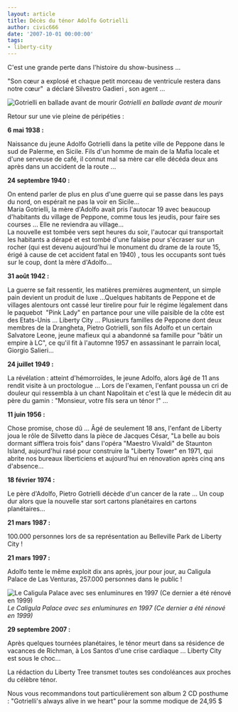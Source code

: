 ```yaml
---
layout: article
title: Décès du ténor Adolfo Gotrielli
author: civic666
date: '2007-10-01 00:00:00'
tags:
- liberty-city
---
```


C'est une grande perte dans l'histoire du show-business ...

"Son cœur a explosé et chaque petit morceau de ventricule restera dans notre cœur"&nbsp; a déclaré Silvestro Gadieri , son agent ...

![Gotrielli en ballade avant de mourir](/content/images/2005/01/got1.jpg)
_Gotrielli en ballade avant de mourir_

Retour sur une vie pleine de péripéties :

**6 mai 1938 :**

Naissance du jeune Adolfo Gotrielli dans la petite ville de Peppone dans le sud de Palerme, en Sicile. Fils d'un homme de main de la Mafia locale et d'une serveuse de café, il connut mal sa mère car elle décéda deux ans après dans un accident de la route ...

**24 septembre 1940 :**

On entend parler de plus en plus d'une guerre qui se passe dans les pays du nord, on espérait ne pas la voir en Sicile...  
Maria Gotrielli, la mère d'Adolfo avait pris l'autocar 19 avec beaucoup d'habitants du village de Peppone, comme tous les jeudis, pour faire ses courses ... Elle ne reviendra au village...  
La nouvelle est tombée vers sept heures du soir, l'autocar qui transportait les habitants a dérapé et est tombé d'une falaise pour s'écraser sur un rocher (qui est devenu aujourd'hui le monument du drame de la route 15, érigé à cause de cet accident fatal en 1940) , tous les occupants sont tués sur le coup, dont la mère d'Adolfo...

**31 août 1942 :**

La guerre se fait ressentir, les matières premières augmentent, un simple pain devient un produit de luxe ...Quelques habitants de Peppone et de villages alentours ont cassé leur tirelire pour fuir le régime légalement dans le paquebot&nbsp; "Pink Lady" en partance pour une ville paisible de la côte est des Etats-Unis ... Liberty City ... Plusieurs familles de Peppone dont deux membres de la Drangheta, Pietro Gotrielli, son fils Adolfo et un certain Salvatore Leone, jeune mafieux qui a abandonné sa famille pour "bâtir un empire à LC", ce qu'il fit à l'automne 1957 en assassinant le parrain local, Giorgio Salieri...

**24 juillet 1949 :**

La révélation : atteint d'hémorroïdes, le jeune Adolfo, alors âgé de 11 ans rendit visite à un proctologue ... Lors de l'examen, l'enfant poussa un cri de douleur qui ressembla à un chant Napolitain et c'est là que le médecin dit au père du gamin : "Monsieur, votre fils sera un ténor !" ...

**11 juin 1956 :**

Chose promise, chose dû ... Âgé de seulement 18 ans, l'enfant de Liberty joua le rôle de Silvetto dans la pièce de Jacques César, "La belle au bois dormant sifflera trois fois" dans l'opéra "Maestro Vivaldi" de Staunton Island, aujourd'hui rasé pour construire la "Liberty Tower" en 1971, qui abrite nos bureaux liberticiens et aujourd'hui en rénovation après cinq ans d'absence...

**18 février 1974 :**

Le père d'Adolfo, Pietro Gotrielli décède d'un cancer de la rate ... Un coup dur alors que la nouvelle star sort cartons planétaires en cartons planétaires...

**21 mars 1987 :**

100.000 personnes lors de sa représentation au Belleville Park de Liberty City !

**21 mars 1997 :**

Adolfo tente le même exploit dix ans après, jour pour jour, au Caligula Palace de Las Venturas, 257.000 personnes dans le public !

![Le Caligula Palace avec ses enluminures en 1997 (Ce dernier a été rénové en 1999)](/content/images/2005/01/got2.jpg)
_Le Caligula Palace avec ses enluminures en 1997 (Ce dernier a été rénové en 1999)_

**29 septembre 2007 :**

Après quelques tournées planétaires, le ténor meurt dans sa résidence de vacances de Richman, à Los Santos d'une crise cardiaque ... Liberty City est sous le choc...

La rédaction du Liberty Tree transmet toutes ses condoléances aux proches du célèbre ténor.

Nous vous recommandons tout particulièrement son album 2 CD posthume : "Gotrielli's always alive in we heart" pour la somme modique de 24,95 $